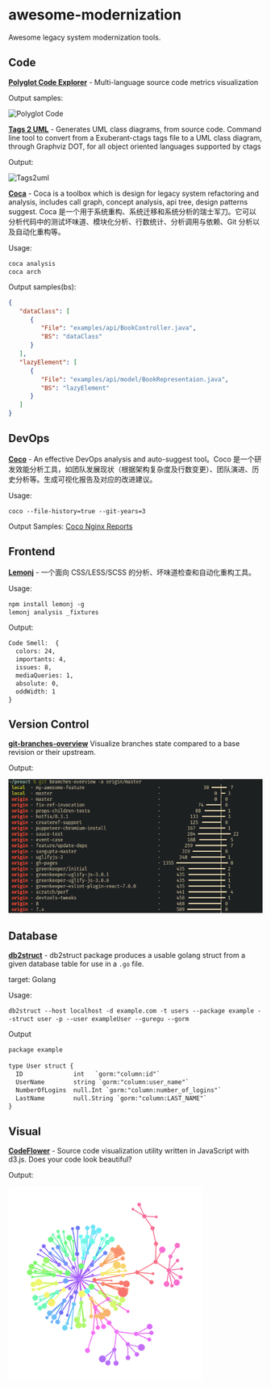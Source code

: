 # awesome-modernization

Awesome legacy system modernization tools.

## Code

**[Polyglot Code Explorer](https://github.com/kornysietsma/polyglot-code-explorer)** -  Multi-language source code metrics visualization 

Output samples:

![Polyglot Code](https://blog.korny.info/2020-09-01-polyglot-explorer/main_ui_sample.png)


**[Tags 2 UML](https://github.com/ruben2020/tags2uml)** -  Generates UML class diagrams, from source code. Command line tool to convert from a Exuberant-ctags tags file to a UML class diagram, through Graphviz DOT, for all object oriented languages supported by ctags 

Output:

![Tags2uml](https://raw.githubusercontent.com/ruben2020/tags2uml/master/doc/guava-eventbus.png)

**[Coca](https://github.com/inherd/coca)** -  Coca is a toolbox which is design for legacy system refactoring and analysis, includes call graph, concept analysis, api tree, design patterns suggest. Coca 是一个用于系统重构、系统迁移和系统分析的瑞士军刀。它可以分析代码中的测试坏味道、模块化分析、行数统计、分析调用与依赖、Git 分析以及自动化重构等。 

Usage:

```
coca analysis
coca arch
```

Output samples(bs):

```json
{
   "dataClass": [
      {
         "File": "examples/api/BookController.java",
         "BS": "dataClass"
      }
   ],
   "lazyElement": [
      {
         "File": "examples/api/model/BookRepresentaion.java",
         "BS": "lazyElement"
      }
   ]
}
```

## DevOps

**[Coco](https://github.com/inherd/coco)** -  An effective DevOps analysis and auto-suggest tool。Coco 是一个研发效能分析工具，如团队发展现状（根据架构复杂度及行数变更）、团队演进、历史分析等。生成可视化报告及对应的改进建议。 

Usage:

```
coco --file-history=true --git-years=3
```

Output Samples: [Coco Nginx Reports](https://inherd.org/cases/nginx/)



## Frontend

**[Lemonj](https://github.com/twfe/lemonj)** -  一个面向 CSS/LESS/SCSS 的分析、坏味道检查和自动化重构工具。 

Usage:

```
npm install lemonj -g
lemonj analysis _fixtures
```

Output:

```
Code Smell:  {
  colors: 24,
  importants: 4,
  issues: 8,
  mediaQueries: 1,
  absolute: 0,
  oddWidth: 1
}
```

## Version Control

**[git-branches-overview](https://github.com/BenoitZugmeyer/git-branches-overview)**  Visualize branches state compared to a base revision or their upstream. 

Output:

![Git Branches Overview](https://raw.githubusercontent.com/BenoitZugmeyer/git-branches-overview/master/git-branches-overview.png)


## Database


**[db2struct](https://github.com/Shelnutt2/db2struct)** - db2struct package produces a usable golang struct from a given database table for use in a `.go` file.

target: Golang

Usage:

```
db2struct --host localhost -d example.com -t users --package example --struct user -p --user exampleUser --guregu --gorm
```

Output

```
package example

type User struct {
  ID              int   `gorm:"column:id"`
  UserName        string `gorm:"column:user_name"`
  NumberOfLogins  null.Int `gorm:"column:number_of_logins"`
  LastName        null.String `gorm:"column:LAST_NAME"`
}
```

## Visual


**[CodeFlower](https://github.com/fzaninotto/CodeFlower)** -  Source code visualization utility written in JavaScript with d3.js. Does your code look beautiful? 

Output:

![Examples](https://raw.githubusercontent.com/fzaninotto/CodeFlower/master/images/faker.png)




